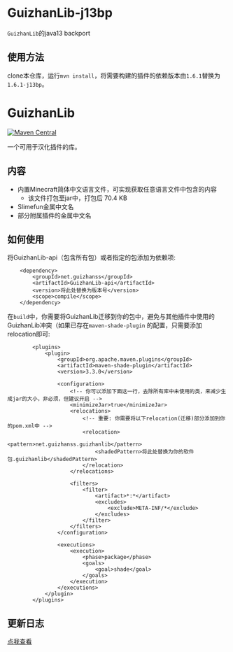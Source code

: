 # GuizhanLib-j13bp
`GuizhanLib`的java13 backport
## 使用方法
clone本仓库，运行`mvn install`，将需要构建的插件的依赖版本由`1.6.1`替换为`1.6.1-j13bp`。

# GuizhanLib

[![Maven Central](https://img.shields.io/maven-central/v/net.guizhanss/GuizhanLib.svg?label=Maven%20Central)](https://search.maven.org/search?q=g:%22net.guizhanss%22%20AND%20a:%22GuizhanLib%22)

一个可用于汉化插件的库。

## 内容

* 内置Minecraft简体中文语言文件，可实现获取任意语言文件中包含的内容
    * 该文件打包至jar中，打包后 70.4 KB
* Slimefun金属中文名
* 部分附属插件的金属中文名

## 如何使用

将GuizhanLib-api（包含所有包）或者指定的包添加为依赖项:

```
    <dependency>
        <groupId>net.guizhanss</groupId>
        <artifactId>GuizhanLib-api</artifactId>
        <version>将此处替换为版本号</version>
        <scope>compile</scope>
    </dependency>
```

在`build`中，你需要将GuizhanLib迁移到你的包中，避免与其他插件中使用的GuizhanLib冲突（如果已存在`maven-shade-plugin`
的配置，只需要添加relocation即可:

```
        <plugins>
            <plugin>
                <groupId>org.apache.maven.plugins</groupId>
                <artifactId>maven-shade-plugin</artifactId>
                <version>3.3.0</version>

                <configuration>
                    <!-- 你可以添加下面这一行，去除所有库中未使用的类，来减少生成jar的大小，非必须，但建议开启 -->
                    <minimizeJar>true</minimizeJar>
                    <relocations>
                        <!-- 重要: 你需要将以下relocation(迁移)部分添加到你的pom.xml中 -->
                        <relocation>
                            <pattern>net.guizhanss.guizhanlib</pattern>
                            <shadedPattern>将此处替换为你的软件包.guizhanlib</shadedPattern>
                        </relocation>
                    </relocations>

                    <filters>
                        <filter>
                            <artifact>*:*</artifact>
                            <excludes>
                                <exclude>META-INF/*</exclude>
                            </excludes>
                        </filter>
                    </filters>
                </configuration>

                <executions>
                    <execution>
                        <phase>package</phase>
                        <goals>
                            <goal>shade</goal>
                        </goals>
                    </execution>
                </executions>
            </plugin>
        </plugins>
```

## 更新日志

[点我查看](/CHANGELOG.md)
